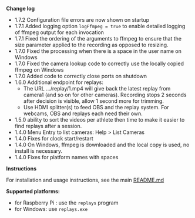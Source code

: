 **Change log**

- 1.7.2 Configuration file errors are now shown on startup
- 1.7.1 Added logging option `logFfmpeg = true` to enable detailed logging of ffmpeg output for each invocation
- 1.7.1 Fixed the ordering of the arguments to ffmpeg to ensure that the size parameter applied to the recording as opposed to resizing.
- 1.7.0 Fixed the processing when there is a space in the user name on Windows
- 1.7.0 Fixed the camera lookup code to correctly use the locally copied ffmpeg on Windows
- 1.7.0 Added code to correctly close ports on shutdown
- 1.6.0 Additional endpoint for replays:
    - The URL .../replay/1.mp4 will give back the latest replay from camera1 (and so on for other cameras). Recording stops 2 seconds after decision is visible, allow 1 second more for trimming.
    - Use HDMI splitter(s) to feed OBS and the replay system. For webcams, OBS and replays each need their own.
- 1.5.0 ability to sort the videos per athlete then time to make it easier to find replays after a session.
- 1.4.0 Menu Entry to list cameras: Help > List Cameras
- 1.4.0 Fixes for clock start/restart
- 1.4.0 On Windows, ffmpeg is downloaded and the local copy is used, no install is necessary.
- 1.4.0 Fixes for platform names with spaces


**Instructions**

For installation and usage instructions, see the main [README.md](https://github.com/owlcms/replays/blob/main/README.md) 

**Supported platforms:**

- for Raspberry Pi : use the `replays` program
- for Windows: use `replays.exe`
